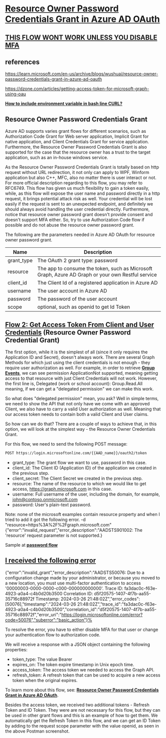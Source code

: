 # **[Resource Owner Password Credentials Grant in Azure AD OAuth](https://learn.microsoft.com/en-us/archive/blogs/wushuai/resource-owner-password-credentials-grant-in-azure-ad-oauth)**

## **[THIS FLOW WONT WORK UNLESS YOU DISABLE MFA](https://stackoverflow.com/questions/76460724/aad-outh-generate-token-failure-aadsts50076)**

## references

<https://learn.microsoft.com/en-us/archive/blogs/wushuai/resource-owner-password-credentials-grant-in-azure-ad-oauth>

<https://dzone.com/articles/getting-access-token-for-microsoft-graph-using-oau>

**[How to include environment variable in bash line CURL?](https://superuser.com/questions/835587/how-to-include-environment-variable-in-bash-line-curl)**

## Resource Owner Password Credentials Grant

Azure AD supports varies grant flows for different scenarios, such as Authorization Code Grant for Web server application, Implicit Grant for native application, and Client Credentials Grant for service application. Furthermore, the Resource Owner Password Credentials Grant is also supported for the case that the resource owner has a trust to the target application, such as an in-house windows service.

As the Resource Owner Password Credentials Grant is totally based on http request without URL redirection, it not only can apply to WPF, Winform application but also C++, MFC, also no matter there is user interact or not. For more official description regarding to this flow, you may refer to RFC6749. This flow has given us much flexibility to gain a token easily, while, as this flow will expose the user name and password directly in a http request, it brings potential attack risk as well. Your credential will be lost easily if the request is sent to an unexpected endpoint, and definitely we should always avoid  handling the user credential directly. Furthermore, notice that resource owner password grant doesn't provide consent and doesn't support MFA either. So, try to use Authorization Code flow if possible and do not abuse the resource owner password grant.

The following are the parameters needed in Azure AD OAuth for resource owner password grant.

| Name       | Description                                                                                       |
|------------|---------------------------------------------------------------------------------------------------|
| grant_type | The OAuth 2 grant type: password                                                                  |
| resource   | The app to consume the token, such as Microsoft Graph, Azure AD Graph or your own Restful service |
| client_id  | The Client Id of a registered application in Azure AD                                             |
| username   | The user account in Azure AD                                                                      |
| password   | The password of the user account                                                                  |
| scope      | optional, such as openid to get Id Token                                                          |

## **[Flow 2: Get Access Token From Client and User Credentials](https://dzone.com/articles/getting-access-token-for-microsoft-graph-using-oau)** (Resource Owner Password Credential Grant)

The first option, while it is the simplest of all (since it only requires the Application ID and Secret), doesn't always work. There are several Graph Methods for which just using the client credentials is not enough - they require user authorization as well. For example, in order to retrieve **[Group Events](https://developer.microsoft.com/en-us/graph/docs/api-reference/v1.0/api/group_list_events)**, we can see permission ApplicationNot supported, meaning getting access to that resource with just Client Credentials will not work. However, the first line is, Delegated (work or school account): Group.Read.All meaning, if we can get a "delegated permission" we can make this work.

So what does "delegated permission" mean, you ask? Well in simple terms, we need to show the API that not only have we come with an approved Client, we also have to carry a valid User authorization as well. Meaning that our access token needs to contain both a valid Client and User claims.

So how can we do that? There are a couple of ways to achieve that, in this option, we will look at the simplest way - the Resource Owner Credentials Grant.

For this flow, we need to send the following POST message:

```bash
POST https://login.microsoftonline.com/{{AAD_name}}/oauth2/token

```

- grant_type: The grant flow we want to use, password in this case.
- client_id: The Client ID (Application ID) of the application we created in the previous step.
- client_secret: The Client Secret we created in the previous step.
- resource: The name of the resource to which we would like to get access, <https://graph.microsoft.com> in this case.
- username: Full username of the user, including the domain, for example, <john@contoso.onmicrosoft.com>
- password: User's plain-text password.

Note:
none of the microsoft examples contain resource property and when I tried to add it got the following error.
-d "resource=https%3A%2F%2Fgraph.microsoft.com" \
{"error":"invalid_request","error_description":"AADSTS901002: The 'resource' request parameter is not supported.}

Sample at **[password flow](../../../../../../../../media/brent/KINGSTON/secrets/azure/tenants/msdev_1hkt5t/apps/MicrosoftGraphClient/curl/resource%20_owner_password_credentials_grant.md)**

## **[I received the following error](https://stackoverflow.com/questions/76460724/aad-outh-generate-token-failure-aadsts50076)**

{"error":"invalid_grant","error_description":"AADSTS50076: Due to a configuration change made by your administrator, or because you moved to a new location, you must use multi-factor authentication to access '00000003-0000-0000-c000-000000000000'. Trace ID: fa3dac0c-f63e-4923-a0a4-c4b0d20b3500 Correlation ID: d5f20575-1407-4f7b-aa55-35716c88972f Timestamp: 2024-03-26 21:48:02Z","error_codes":[50076],"timestamp":"2024-03-26 21:48:02Z","trace_id":"fa3dac0c-f63e-4923-a0a4-c4b0d20b3500","correlation_id":"d5f20575-1407-4f7b-aa55-35716c88972f","error_uri":"<https://login.microsoftonline.com/error?code=50076","suberror":"basic_action"}%>

To resolve the error, you have to either disable MFA for that user or change your authentication flow to authorization code.

We will receive a response with a JSON object containing the following properties:

- token_type: The value Bearer
- expires_on: The token expire timestamp in Unix epoch time.
- access_token: The access token we needed to access the Graph API.
- refresh_token: A refresh token that can be used to acquire a new access token when the original expires.

To learn more about this flow, see: **[Resource Owner Password Credentials Grant in Azure AD OAuth](https://blogs.msdn.microsoft.com/wushuai/2016/09/25/resource-owner-password-credentials-grant-in-azure-ad-oauth/)**.

Besides the access token, we received two additional tokens - Refresh Token and ID Token. They were are not necessary for this flow, but they can be used in other grant flows and this is an example of how to get them. We automatically get the Refresh Token in this flow, and we can get an ID Token by adding to the request scope parameter with the value openid, as seen in the above Postman screenshot.
